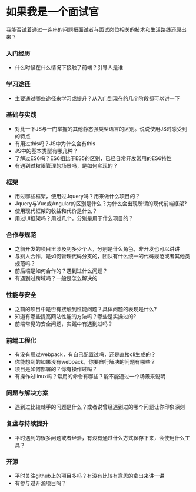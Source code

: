 # 如果我是一个面试官
我能否试着通过一连串的问题把面试者与面试岗位相关的技术和生活路线还原出来？

### 入门经历
- 什么时候在什么情况下接触了前端？引导人是谁

### 学习途径
- 主要通过哪些途径来学习或提升？从入门到现在的几个阶段都可以讲一下

### 基础与实践
- 对比一下JS与一门掌握的其他静态强类型语言的区别。说说使用JS时感受到的特点
- 有用过this吗？JS中为什么会有this
- JS中的基本类型有哪几种？
- 了解过ES6吗？ES6相比于ES5的区别，已经日常开发常用的ES6特性
- 有遇到过权限管理的场景吗，是如何实现的？

### 框架
- 用过哪些框架，使用过Jquery吗？用来做什么项目的？
- Jquery与Vue或Angular的区别是什么？为什么会出现所谓的现代前端框架?
- 使用现代框架的收益和代价是什么？
- 用过UI框架吗？用过几个，分别是用于什么项目的？

### 合作与规范
- 之前开发的项目里涉及到多少个人，分别是什么角色，非开发也可以讲讲
- 与别人合作，是如何管理代码分支的，团队有什么统一的代码规范或者其他类规范吗？
- 前后端是如何合作的？遇到过什么问题？
- 有遇到过跨域吗？一般是怎么解决的

### 性能与安全
- 之前的项目中是否有接触到性能问题？具体问题的表现是什么?
- 知道有哪些提高网站性能的方法吗？哪些是实操过的?
- 前端常见的安全问题，实践中有遇到过吗？

### 前端工程化
- 有没有用过webpack，有自己配置过吗，还是直接cli生成的？
- 你能想到的如果没有webpack，你要自行解决的问题有哪些？
- 项目是如何部署的？你有操作过吗？
- 有操作过linux吗？常用的命令有哪些？能不能通过一个场景来说明

### 问题与解决方案
- 遇到过比较棘手的问题是什么？或者说曾经遇到过的哪个问题让你印象深刻

### 复盘与持续提升
- 平时遇到的很多问题或者经验，有没有通过什么方式保存下来，会使用什么工具？

### 开源
- 平时关注github上的项目多吗？有没有比较有意思的拿出来讲一讲
- 有参与过开源项目吗？